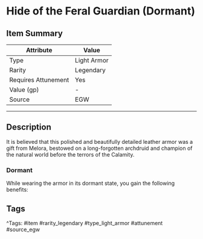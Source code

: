 # Hide of the Feral Guardian (Dormant)

## Item Summary

| Attribute            | Value                        |
|----------------------|------------------------------|
| Type                 | Light Armor |
| Rarity               | Legendary             |
| Requires Attunement  | Yes                |
| Value (gp)           | -    |
| Source               | EGW |

---

## Description

It is believed that this polished and beautifully detailed leather armor was a gift from Melora, bestowed on a long-forgotten archdruid and champion of the natural world before the terrors of the Calamity.

### Dormant

While wearing the armor in its dormant state, you gain the following benefits:

## Tags

^Tags: #item #rarity_legendary #type_light_armor #attunement #source_egw